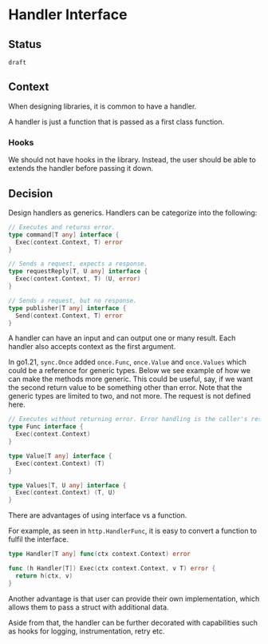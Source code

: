# Handler Interface


## Status

`draft`

## Context

When designing libraries, it is common to have a handler.

A handler is just a function that is passed as a first class function.

### Hooks

We should not have hooks in the library. Instead, the user should be able to extends the handler before passing it down.



## Decision

Design handlers as generics. Handlers can be categorize into the following:

```go
// Executes and returns error.
type command[T any] interface {
  Exec(context.Context, T) error
}

// Sends a request, expects a response.
type requestReply[T, U any] interface {
  Exec(context.Context, T) (U, error)
}

// Sends a request, but no response.
type publisher[T any] interface {
  Send(context.Context, T) error
}
```

A handler can have an input and can output one or many result.
Each handler also accepts context as the first argument.

In go1.21, `sync.Once` added `once.Func`, `once.Value` and `once.Values` which could be a reference for generic types. Below we see example of how we can make the methods more generic. This could be useful, say, if we want the second return value to be something other than error. Note that the generic types are limited to two, and not more. The request is not defined here.

```go
// Executes without returning error. Error handling is the caller's responsibility. Common pattern in concurrency or background job.
type Func interface {
  Exec(context.Context) 
}

type Value[T any] interface {
  Exec(context.Context) (T)
}

type Values[T, U any] interface {
  Exec(context.Context) (T, U)
}
```


There are advantages of using interface vs a function.


For example, as seen in `http.HandlerFunc`, it is easy to convert a function to fulfil the interface.


```go
type Handler[T any] func(ctx context.Context) error

func (h Handler[T]) Exec(ctx context.Context, v T) error {
  return h(ctx, v)
}
```
Another advantage is that user can provide their own implementation, which allows them to pass a struct with additional data.

Aside from that, the handler can be further decorated with capabilities such as hooks for logging, instrumentation, retry etc.


